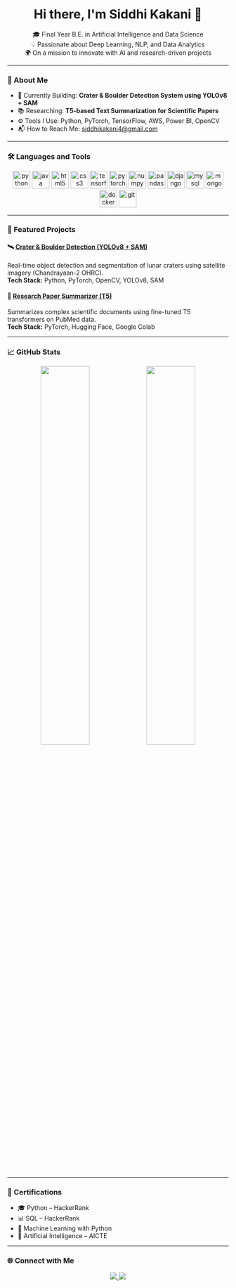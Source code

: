 <h1 align="center">Hi there, I'm Siddhi Kakani 👋</h1>

<p align="center">
  🎓 Final Year B.E. in Artificial Intelligence and Data Science<br>
  💡 Passionate about Deep Learning, NLP, and Data Analytics<br>
  🌍 On a mission to innovate with AI and research-driven projects
</p>

---

### 🌟 About Me

- 🔭 Currently Building: **Crater & Boulder Detection System using YOLOv8 + SAM**
- 📚 Researching: **T5-based Text Summarization for Scientific Papers**
- ⚙️ Tools I Use: Python, PyTorch, TensorFlow, AWS, Power BI, OpenCV
- 📬 How to Reach Me: [siddhikakani4@gmail.com](mailto:siddhikakani4@gmail.com)

---

### 🛠️ Languages and Tools

<p align="center">
  <!-- Languages -->
  <img src="https://cdn.jsdelivr.net/gh/devicons/devicon/icons/python/python-original.svg" height="40" alt="python"/>
  <img src="https://cdn.jsdelivr.net/gh/devicons/devicon/icons/java/java-original.svg" height="40" alt="java"/>
  <img src="https://cdn.jsdelivr.net/gh/devicons/devicon/icons/html5/html5-original.svg" height="40" alt="html5"/>
  <img src="https://cdn.jsdelivr.net/gh/devicons/devicon/icons/css3/css3-original.svg" height="40" alt="css3"/>

  <!-- Libraries & Frameworks -->
  <img src="https://cdn.jsdelivr.net/gh/devicons/devicon/icons/tensorflow/tensorflow-original.svg" height="40" alt="tensorflow"/>
  <img src="https://cdn.jsdelivr.net/gh/devicons/devicon/icons/pytorch/pytorch-original.svg" height="40" alt="pytorch"/>
  <img src="https://cdn.jsdelivr.net/gh/devicons/devicon/icons/numpy/numpy-original.svg" height="40" alt="numpy"/>
  <img src="https://cdn.jsdelivr.net/gh/devicons/devicon/icons/pandas/pandas-original.svg" height="40" alt="pandas"/>

  <img src="https://cdn.jsdelivr.net/gh/devicons/devicon/icons/django/django-plain.svg" height="40" alt="django"/>

  <!-- Databases -->
  <img src="https://cdn.jsdelivr.net/gh/devicons/devicon/icons/mysql/mysql-original.svg" height="40" alt="mysql"/>
  <img src="https://cdn.jsdelivr.net/gh/devicons/devicon/icons/mongodb/mongodb-original.svg" height="40" alt="mongodb"/>

  <!-- DevOps & Cloud -->
  
  <img src="https://cdn.jsdelivr.net/gh/devicons/devicon/icons/docker/docker-original.svg" height="40" alt="docker"/>
  <img src="https://cdn.jsdelivr.net/gh/devicons/devicon/icons/git/git-original.svg" height="40" alt="git"/>

</p>

---

### 🚀 Featured Projects

#### 🛰️ [Crater & Boulder Detection (YOLOv8 + SAM)](https://github.com/siddhi1703/Crater-Detection-Project)
Real-time object detection and segmentation of lunar craters using satellite imagery (Chandrayaan-2 OHRC).  
**Tech Stack:** Python, PyTorch, OpenCV, YOLOv8, SAM

#### 🧠 [Research Paper Summarizer (T5)](https://github.com/siddhi1703/Summarize_project)
Summarizes complex scientific documents using fine-tuned T5 transformers on PubMed data.  
**Tech Stack:** PyTorch, Hugging Face, Google Colab

---

### 📈 GitHub Stats

<p align="center">
  <img src="https://github-readme-stats.vercel.app/api?username=siddhi1703&show_icons=true&theme=tokyonight" width="47%" />
  <img src="https://github-readme-stats.vercel.app/api/top-langs/?username=siddhi1703&layout=compact&theme=tokyonight" width="47%" />
</p>

---

### 🏅 Certifications

- 🎓 Python – HackerRank  
- 📊 SQL – HackerRank  
- 🤖 Machine Learning with Python  
- 🧠 Artificial Intelligence – AICTE

---

### 🌐 Connect with Me

<p align="center">
  <a href="https://www.linkedin.com/in/siddhi-kakani-133124288/" target="_blank">
    <img src="https://img.shields.io/badge/LinkedIn-blue?style=for-the-badge&logo=linkedin&logoColor=white" />
  </a>
  <a href="https://github.com/siddhi1703" target="_blank">
    <img src="https://img.shields.io/badge/GitHub-black?style=for-the-badge&logo=github&logoColor=white" />
  </a>
</p>
